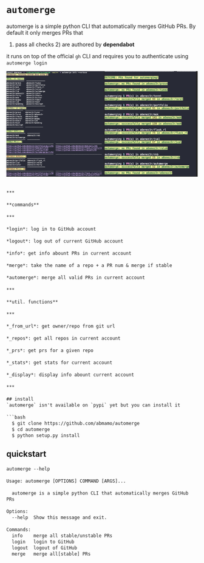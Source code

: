 # `automerge`

automerge is a simple python CLI that automatically merges GitHub PRs. By default it only merges PRs that
1) pass all checks 2) are authored by **dependabot**

it runs on top of the official `gh` CLI and requires you to
authenticate using `automerge login`

![collage](automerge.png)

```

***

**commands**

***

*login*: log in to GitHub account

*logout*: log out of current GitHub account

*info*: get info abount PRs in current account

*merge*: take the name of a repo + a PR num & merge if stable

*automerge*: merge all valid PRs in current account

***

**util. functions**

***

*_from_url*: get owner/repo from git url

*_repos*: get all repos in current account

*_prs*: get prs for a given repo

*_stats*: get stats for current account

*_display*: display info abount current account

***

## install
`automerge` isn't available on `pypi` yet but you can install it

```bash
  $ git clone https://github.com/abmamo/automerge
  $ cd automerge
  $ python setup.py install
```

##  quickstart

```
automerge --help

Usage: automerge [OPTIONS] COMMAND [ARGS]...

  automerge is a simple python CLI that automatically merges GitHub PRs

Options:
  --help  Show this message and exit.

Commands:
  info    merge all stable/unstable PRs
  login   login to GitHub
  logout  logout of GitHub
  merge   merge all[stable] PRs
```
